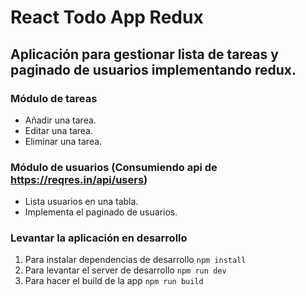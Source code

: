 # React Todo App Redux

## Aplicación para gestionar lista de tareas y paginado de usuarios implementando redux.

### Módulo de tareas
- Añadir una tarea.
- Editar una tarea.
- Eliminar una tarea.

### Módulo de usuarios (Consumiendo api de https://reqres.in/api/users)
- Lista usuarios en una tabla.
- Implementa el paginado de usuarios.

### Levantar la aplicación en desarrollo
1. Para instalar dependencias de desarrollo ```npm install```
2. Para levantar el server de desarrollo ```npm run dev```
3. Para hacer el build de la app ```npm run build``` 
